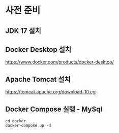 
# 사전 준비

## JDK 17 설치



## Docker Desktop 설치
https://www.docker.com/products/docker-desktop/

## Apache Tomcat 설치
https://tomcat.apache.org/download-10.cgi

## Docker Compose 실행 - MySql
``` 
cd docker
docker-compose up -d
```
